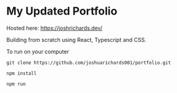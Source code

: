 # My Updated Portfolio

Hosted here: https://joshrichards.dev/

Building from scratch using React, Typescript and CSS.

To run on your computer

```git clone https://github.com/joshuarichards001/portfolio.git```

```npm install```

```npm run```
